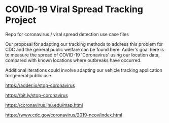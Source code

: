 # COVID-19 Viral Spread Tracking Project
Repo for coronavirus / viral spread detection use case files

Our proposal for adapting our tracking methods to address this problem for CDC and the general public welfare can be found here. Adder's goal here is to measure the spread of COVID-19 'Coronavirus' using our location data, compared with known locations where outbreaks have occurred.

Additional iterations could involve adapting our vehicle tracking application for general public use.

https://adder.io/stop-coronavirus

https://bit.ly/stop-coronavirus

https://coronavirus.jhu.edu/map.html

https://www.cdc.gov/coronavirus/2019-ncov/index.html

